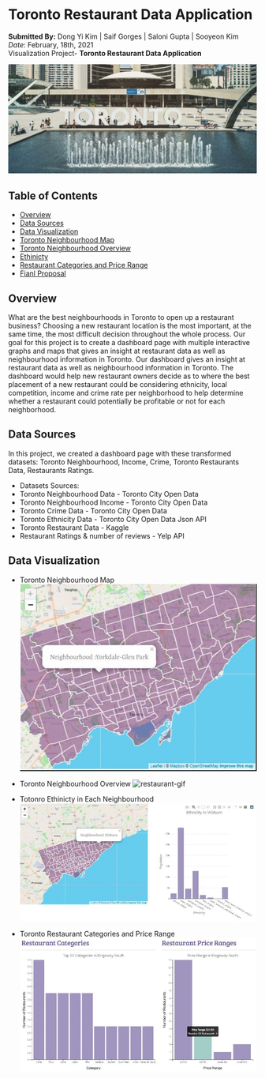 # Toronto Restaurant Data Application

**Submitted By:** Dong Yi Kim | Saif Gorges | Saloni Gupta | Sooyeon Kim </br>
_Date_: February, 18th, 2021\
Visualization Project- **Toronto Restaurant Data Application** <br/>

![Toronto readme1](./Toronto-Analysis-Heroku/static/css/Images/toronto_readme1.jpg)

## Table of Contents
  * [Overview](#overview)
  * [Data Sources](#data-sources)
  * [Data Visualization](#data-visualization)
   * [Toronto Neighbourhood Map](#map)
   * [Toronto Neighbourhood Overview](#interactive-map)
   * [Ethinicty](#ethnicity)
   * [Restaurant Categories and Price Range ](#restaurant2)
  * [Fianl Proposal](#final-proposal)

## <a name="overview"></a>Overview
What are the best neighbourhoods in Toronto to open up a restaurant business? Choosing a new restaurant location is the most important, at the same time, the most difficult decision throughout the whole process. Our goal for this project is to create a dashboard page with multiple interactive graphs and maps that gives an insight at restaurant data as well as neighbourhood information in Toronto. Our dashboard gives an insight at restaurant data as well as neighbourhood information in Toronto. The dashboard would help new restaurant owners decide as to where the best placement of a new restaurant could be considering ethnicity, local competition, income and crime rate per neighborhood to help determine whether a restaurant could potentially be profitable or not for each neighborhood.

## <a name="data-sources"></a>Data Sources
In this project, we created a dashboard page with these transformed datasets: Toronto Neighbourhood, Income, Crime, Toronto Restaurants Data, Restaurants Ratings. 
 
 * Datasets Sources:   
  * Toronto Neighbourhood Data - Toronto City Open Data
  * Toronto Neighbourhood Income - Toronto City Open Data
  * Toronto Crime Data - Toronto City Open Data
  * Toronto Ethnicity Data - Toronto City Open Data Json API
  * Toronto Restaurant Data - Kaggle
  * Restaurant Ratings & number of reviews - Yelp API
  
  ## <a name="data-visualization"></a>Data Visualization
  * <a name="map"></a>Toronto Neighbourhood Map
  ![map](./Toronto-Analysis-Heroku/static/css/Images/map.gif)
  
  * Toronto Neighbourhood Overview
  ![restaurant-gif](./Toronto-Analysis-Heroku/static/css/Images/restaurant-gif.gif)
  
  * Totonro Ethinicty in Each Neighbourhood
  ![ethnicity](./Toronto-Analysis-Heroku/static/css/Images/ethnicity.gif)
  
  * Toronto Restaurant Categories and Price Range 
  ![restaurant1](./Toronto-Analysis-Heroku/static/css/Images/restaurant1.gif)
  
  
  
  
 
